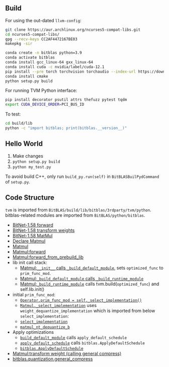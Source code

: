 ## Build
For using the out-dated `llvm-config`:
```sh
git clone https://aur.archlinux.org/ncurses5-compat-libs.git
cd ncurses5-compat-libs/
gpg --recv-keys CC2AF4472167BE03
makepkg -sir
```

```sh
conda create -n bitblas python=3.9
conda activate bitblas
conda install gcc_linux-64 gxx_linux-64
conda install cuda -c nvidia/label/cuda-12.1
pip install --pre torch torchvision torchaudio --index-url https://download.pytorch.org/whl/nightly/cu121
conda install cmake
python setup.py build
```

For running TVM Python interface:
```sh
pip install decorator psutil attrs thefuzz pytest tqdm
export CUDA_DEVICE_ORDER=PCI_BUS_ID
```

To test:
```sh
cd build/lib
python -c "import bitblas; print(bitblas.__version__)"
```

## Hello World
1. Make changes
2. `python setup.py build`
3. `python my_test.py`

To avoid build C++, only run `build_py.run(self)` in `BitBLASBuilPydCommand` of `setup.py`.

## Code Structure 
`tvm` is imported from `BitBLAS/build/lib/bitblas/3rdparty/tvm/python`.
bitblas-related modules are imported from `BitBLAS/python/bitblas`.

* [BitNet-1.58 forward](https://github.com/w32zhong/BitBLAS/blob/5674b605d07649b2f16810a0fb0b5745ab63203f/integration/BitNet/utils_quant.py#L143-L144)
* [BitNet-1.58 transform weights](https://github.com/w32zhong/BitBLAS/blob/5674b605d07649b2f16810a0fb0b5745ab63203f/integration/BitNet/utils_quant.py#L92-L93)
* [BitNet-1.58 MatMul](https://github.com/w32zhong/BitBLAS/blob/5674b605d07649b2f16810a0fb0b5745ab63203f/integration/BitNet/utils_quant.py#L77)
* [Declare Matmul](https://github.com/w32zhong/BitBLAS/blob/f4dc3032c27ff0d377a40bf14d6f2c3e6c52c470/python/bitblas/__init__.py#L35)
* [Matmul](python/bitblas/ops/general_matmul.py#L184)
* [Matmul:forward](python/bitblas/ops/general_matmul.py#L480)
* [Matmul:forward\_from\_prebuild\_lib](python/bitblas/ops/operator.py#L287)
* lib init call stack:
    * [Matmul:`__init__` calls `_build_default_module`](python/bitblas/ops/general_matmul.py#L249), sets `optimized_func` to `prim_func_mod`.
    * [Matmul:`_build_default_module` calls `_build_runtime_module`](python/bitblas/ops/general_matmul.py#L360)
    * [Matmul:`_build_runtime_module`](python/bitblas/ops/operator.py#L73) calls tvm.build(`optimized_func`) and self.lib.init()
* initial `prim_func_mod`:
    * [`Operator.prim_func_mod = self._select_implementation()`](python/bitblas/ops/operator.py#L48)
    * [`Matmul._select_implementation`](python/bitblas/ops/general_matmul.py#L362) uses `weight_dequantize_implementation` which is imported from below `select_implementation`:
    * [`select_implementation`](python/bitblas/ops/impl/matmul_dequantize_impl.py#L559)
    * [`matmul_nt_dequantize_b`](python/bitblas/ops/impl/matmul_dequantize_impl.py#L19)
* Apply optimizations
    * [`build_default_module`](python/bitblas/ops/general_matmul.py#L353) calls `apply_default_schedule`
    * [`apply_default_schedule`](python/bitblas/ops/operator.py#L147) calls `bitblas.ApplyDefaultSchedule`
    * [`bitblas.ApplyDefaultSchedule`](python/bitblas/base/transform.py#L37) 
* [Matmul:transform weight (calling general compress)](python/bitblas/ops/general_matmul.py#L407)
* [bitblas.quantization.general\_compress](python/bitblas/quantization/utils.py#L54)
